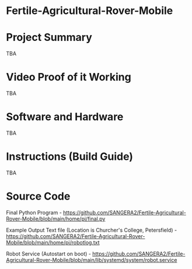 # Fertile-Agricultural-Rover-Mobile


Project Summary
===============
TBA


Video Proof of it Working
=========================
TBA


Software and Hardware
=====================
TBA


Instructions (Build Guide)
==========================
TBA


Source Code
===========
Final Python Program - https://github.com/SANGERA2/Fertile-Agricultural-Rover-Mobile/blob/main/home/pi/final.py

Example Output Text file (Location is Churcher's College, Petersfield) - https://github.com/SANGERA2/Fertile-Agricultural-Rover-Mobile/blob/main/home/pi/robotlog.txt

Robot Service (Autostart on boot) - https://github.com/SANGERA2/Fertile-Agricultural-Rover-Mobile/blob/main/lib/systemd/system/robot.service
